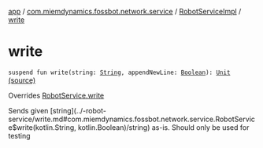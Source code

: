 [app](../../index.md) / [com.miemdynamics.fossbot.network.service](../index.md) / [RobotServiceImpl](index.md) / [write](./write.md)

# write

`suspend fun write(string: `[`String`](https://kotlinlang.org/api/latest/jvm/stdlib/kotlin/-string/index.html)`, appendNewLine: `[`Boolean`](https://kotlinlang.org/api/latest/jvm/stdlib/kotlin/-boolean/index.html)`): `[`Unit`](https://kotlinlang.org/api/latest/jvm/stdlib/kotlin/-unit/index.html) [(source)](https://github.com/binyot/fossbot/tree/master/app/src/main/java/com/miemdynamics/fossbot/network/service/RobotServiceImpl.kt#L66)

Overrides [RobotService.write](../-robot-service/write.md)

Sends given [string](../-robot-service/write.md#com.miemdynamics.fossbot.network.service.RobotService$write(kotlin.String, kotlin.Boolean)/string) as-is.
Should only be used for testing

